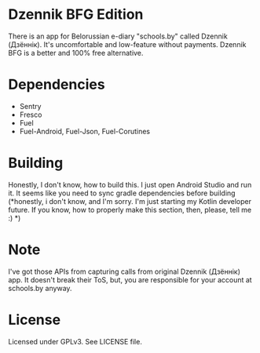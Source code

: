 # Dzennik BFG Edition
There is an app for Belorussian e-diary "schools.by" called Dzennik (Дзённiк). It's uncomfortable and low-feature without payments. Dzennik BFG is a better and 100% free alternative.

# Dependencies
- Sentry
- Fresco
- Fuel
- Fuel-Android, Fuel-Json, Fuel-Corutines

# Building
Honestly, I don't know, how to build this. I just open Android Studio and run it. It seems like you need to sync gradle dependencies before building (*honestly, i don't know, and I'm sorry. I'm just starting my Kotlin developer future. If you know, how to properly make this section, then, please, tell me :) *)

# Note
I've got those APIs from capturing calls from original Dzennik (Дзённiк) app. It doesn't break their ToS, but, you are responsible for your account at schools.by anyway.

# License
Licensed under GPLv3. See LICENSE file.